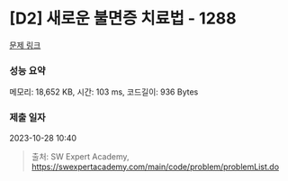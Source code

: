 # [D2] 새로운 불면증 치료법 - 1288 

[문제 링크](https://swexpertacademy.com/main/code/problem/problemDetail.do?contestProbId=AV18_yw6I9MCFAZN) 

### 성능 요약

메모리: 18,652 KB, 시간: 103 ms, 코드길이: 936 Bytes

### 제출 일자

2023-10-28 10:40



> 출처: SW Expert Academy, https://swexpertacademy.com/main/code/problem/problemList.do